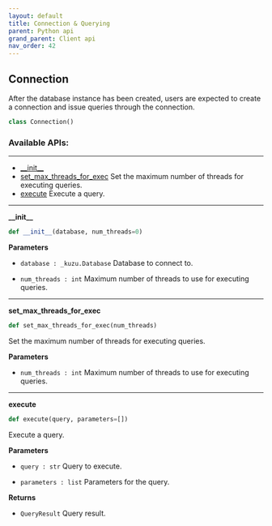 ```yaml
---
layout: default
title: Connection & Querying
parent: Python api
grand_parent: Client api
nav_order: 42
---
```


<a id="connection.Connection"></a>

## Connection
After the database instance has been created, users are expected to create a connection and issue queries through the connection.

```python
class Connection()
```

### Available APIs:
-------

* [\_\_init\_\_](#connection.Connection.__init__)
* [set\_max\_threads\_for\_exec](#connection.Connection.set_max_threads_for_exec) Set the maximum number of threads for executing queries.
* [execute](#connection.Connection.execute) Execute a query.

----

<a id="connection.Connection.__init__"></a>

**\_\_init\_\_**

```python
def __init__(database, num_threads=0)
```

**Parameters**
- `database : _kuzu.Database` Database to connect to.

- `num_threads : int` Maximum number of threads to use for executing queries.

----

<a id="connection.Connection.set_max_threads_for_exec"></a>

**set\_max\_threads\_for\_exec**

```python
def set_max_threads_for_exec(num_threads)
```

Set the maximum number of threads for executing queries.

**Parameters**
- `num_threads : int` Maximum number of threads to use for executing queries.

----

<a id="connection.Connection.execute"></a>

**execute**

```python
def execute(query, parameters=[])
```

Execute a query.

**Parameters**
- `query : str` Query to execute.

- `parameters : list` Parameters for the query.

**Returns**
- `QueryResult` Query result.
